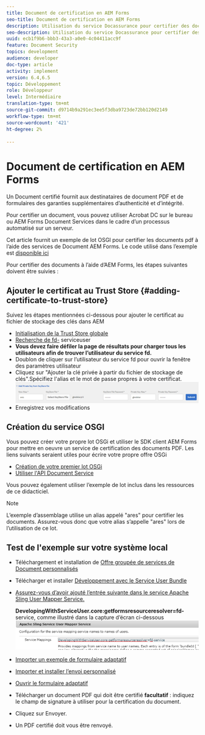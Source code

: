 ```yaml
---
title: Document de certification en AEM Forms
seo-title: Document de certification en AEM Forms
description: Utilisation du service Docassurance pour certifier des documents PDF dans AEM Forms
seo-description: Utilisation du service Docassurance pour certifier des documents PDF dans AEM Forms
uuid: ecb1f9b6-bbb3-43a3-a0e0-4c04411acc9f
feature: Document Security
topics: development
audience: developer
doc-type: article
activity: implement
version: 6.4,6.5
topic: Développement
role: Développeur
level: Intermédiaire
translation-type: tm+mt
source-git-commit: d9714b9a291ec3ee5f3dba9723de72bb120d2149
workflow-type: tm+mt
source-wordcount: '421'
ht-degree: 2%

---
```



# Document de certification en AEM Forms

Un Document certifié fournit aux destinataires de document PDF et de formulaires des garanties supplémentaires d’authenticité et d’intégrité.

Pour certifier un document, vous pouvez utiliser Acrobat DC sur le bureau ou AEM Forms Document Services dans le cadre d’un processus automatisé sur un serveur.

Cet article fournit un exemple de lot OSGI pour certifier les documents pdf à l’aide des services de Document AEM Forms. Le code utilisé dans l’exemple est [disponible ici](https://helpx.adobe.com/experience-manager/6-4/forms/using/aem-document-services-programmatically.html)

Pour certifier des documents à l’aide d’AEM Forms, les étapes suivantes doivent être suivies :

## Ajouter le certificat au Trust Store {#adding-certificate-to-trust-store}

Suivez les étapes mentionnées ci-dessous pour ajouter le certificat au fichier de stockage des clés dans AEM

* [Initialisation de la Trust Store globale](http://localhost:4502/libs/granite/security/content/truststore.html)
* [Recherche de fd-](http://localhost:4502/security/users.html) serviceuser
* **Vous devez faire défiler la page de résultats pour charger tous les utilisateurs afin de trouver l’utilisateur du service fd.**
* Doublon de cliquer sur l’utilisateur du service fd pour ouvrir la fenêtre des paramètres utilisateur
* Cliquez sur &quot;Ajouter la clé privée à partir du fichier de stockage de clés&quot;.Spécifiez l&#39;alias et le mot de passe propres à votre certificat.
   ![add-certificate](assets/adding-certificate-keystore.PNG)
* Enregistrez vos modifications

## Création du service OSGI

Vous pouvez créer votre propre lot OSGi et utiliser le SDK client AEM Forms pour mettre en oeuvre un service de certification des documents PDF. Les liens suivants seraient utiles pour écrire votre propre offre OSGi

* [Création de votre premier lot OSGi](https://helpx.adobe.com/experience-manager/using/maven_arch13.html)
* [Utiliser l&#39;API Document Service](https://helpx.adobe.com/experience-manager/6-4/forms/using/aem-document-services-programmatically.html)

Vous pouvez également utiliser l’exemple de lot inclus dans les ressources de ce didacticiel.

>[!NOTE]
>
>L’exemple d’assemblage utilise un alias appelé &quot;ares&quot; pour certifier les documents. Assurez-vous donc que votre alias s’appelle &quot;ares&quot; lors de l’utilisation de ce lot.

## Test de l&#39;exemple sur votre système local

* Téléchargement et installation de [Offre groupée de services de Document personnalisés](/help/forms/assets/common-osgi-bundles/AEMFormsDocumentServices.core-1.0-SNAPSHOT.jar)
* Télécharger et installer [Développement avec le Service User Bundle](/help/forms/assets/common-osgi-bundles/DevelopingWithServiceUser.jar)
* [Assurez-vous d’avoir ajouté l’entrée suivante dans le service Apache Sling User Mapper Service.](http://localhost:4502/system/console/configMgr)

   **DevelopingWithServiceUser.core:getformsresourceresolver=fd-** service, comme illustré dans la capture d’écran ci-dessous
   ![User-Mapper](assets/user-mapper-service.PNG)
* [Importer un exemple de formulaire adaptatif](assets/certify-pdf-af.zip)
* [Importer et installer l’envoi personnalisé](assets/custom-submit-certify.zip)
* [Ouvrir le formulaire adaptatif](http://localhost:4502/content/dam/formsanddocuments/certifypdf/jcr:content?wcmmode=disabled)
* Télécharger un document PDF qui doit être certifié
   **facultatif**  : indiquez le champ de signature à utiliser pour la certification du document.
* Cliquez sur Envoyer.
* Un PDF certifié doit vous être renvoyé.


